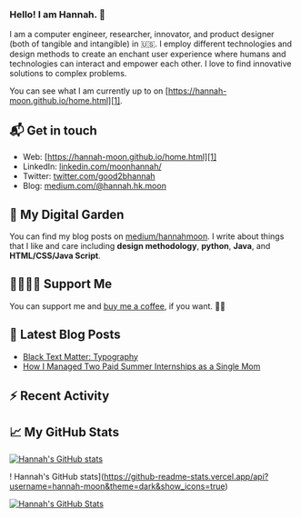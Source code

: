 ### Hello! I am Hannah. 👋

<!--
**Hannah-Moon/Hannah-Moon** is a ✨ _special_ ✨ repository because its `README.md` (this file) appears on your GitHub profile.

Here are some ideas to get you started:

- 🔭 I’m currently working on ...
- 🌱 I’m currently learning ...
- 👯 I’m looking to collaborate on ...
- 🤔 I’m looking for help with ...
- 💬 Ask me about ...
- 📫 How to reach me: ...
- 😄 Pronouns: ...
- ⚡ Fun fact: ...
-->





I am a computer engineer, researcher, innovator, and product designer (both of tangible and intangible) in 🇺🇸. I employ different technologies and design methods to create an enchant user experience where humans and technologies can interact and empower each other. I love to find innovative solutions to complex problems.

You can see what I am currently up to on [https://hannah-moon.github.io/home.html][1].

## 📬 Get in touch

- Web: [https://hannah-moon.github.io/home.html][1]
- LinkedIn: [linkedin.com/moonhannah/][2]
- Twitter: [twitter.com/good2bhannah][3]
- Blog: [medium.com/@hannah.hk.moon][4]


## 🌳 My Digital Garden

You can find my blog posts on [medium/hannahmoon][4]. I write about things that I like and care including **design methodology**, **python**, **Java**, and
**HTML/CSS/Java Script**. 

## 🤜🏻🤛🏻 Support Me

You can support me and [buy me a coffee][5], if you want. 🙏🏻

## 📕 Latest Blog Posts

<!-- BLOG-POST-LIST:START -->
- [Black Text Matter: Typography](https://medium.com/@hannah.hk.moon/black-text-matter-typography-ac3747506825)
- [How I Managed Two Paid Summer Internships as a Single Mom](https://medium.com/@hannah.hk.moon/how-i-managed-two-paid-summer-internships-as-a-single-mom-7b644ce4e45a)

<!-- BLOG-POST-LIST:END -->

## :zap: Recent Activity

<!--START_SECTION:activity-->

<!--END_SECTION:activity-->

## &#x1f4c8; My GitHub Stats

<a href="https://github.com/Hannah-Moon">
<!--   <img align="center" src="https://github-readme-stats.vercel.app/api/top-langs/?username=natterstefan&hide=java,html&title_color=ffffff&text_color=c9cacc&icon_color=2bbc8a&bg_color=1d1f21"/> -->

  ![Hannah's GitHub stats](https://github-readme-stats.vercel.app/api?username=hannah-moon&show_icons=true&theme=radical)
</a>

! Hannah's GitHub stats](https://github-readme-stats.vercel.app/api?username=hannah-moon&theme=dark&show_icons=true)

<a href="https://github.com/Hannah-Moon">
  <img align="center" src="https://github-readme-stats.vercel.app/api?username=Hannah-Moon&show_icons=true&line_height=27&count_private=true&title_color=ffffff&text_color=c9cacc&icon_color=2bbc8a&bg_color=1d1f21" alt="Hannah's GitHub Stats" />
</a>

[1]: https://hannah-moon.github.io/
[2]: https://www.linkedin.com/in/moonhannah/
[3]: https://www.twitter.com/good2bhannah
[4]: https://medium.com/@hannah.hk.moon/
[5]: https://www.buymeacoffee.com/good2bhannah
